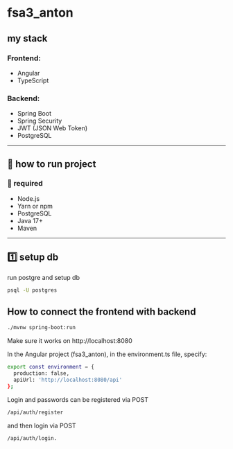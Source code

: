 # fsa3_anton 



## my stack 

### Frontend:
- Angular 
- TypeScript

### Backend:
- Spring Boot
- Spring Security
- JWT (JSON Web Token)
- PostgreSQL

---

## 🚀 how to run project

### 🔧 required

- Node.js
- Yarn or  npm
- PostgreSQL
- Java 17+
- Maven

---

## 1️⃣ setup db

run postgre and setup db

```bash
psql -U postgres
```
## How to connect the frontend with backend

```bash
./mvnw spring-boot:run
```
Make sure it works on http://localhost:8080

In the Angular project (fsa3_anton), in the environment.ts file, specify:


```bash
export const environment = {
  production: false,
  apiUrl: 'http://localhost:8080/api'
};
```
Login and passwords can be registered via POST 
```bash
/api/auth/register
```
and then login via POST 
```bash
/api/auth/login.
```

